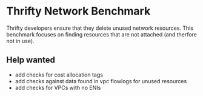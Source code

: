 # Thrifty Network Benchmark

Thrifty developers ensure that they delete unused network resources. This benchmark focuses on finding resources that are not attached (and therfore not in use).

## Help wanted
- add checks for cost allocation tags
- add checks against data found in vpc flowlogs for unused resources
- add checks for VPCs with no ENIs

